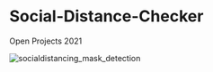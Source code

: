 # Social-Distance-Checker
Open Projects 2021

![socialdistancing_mask_detection](https://user-images.githubusercontent.com/88554453/128603714-2350f55b-ce58-474d-b41d-315bcb30279a.jpg)
